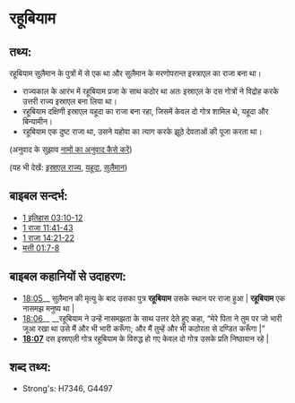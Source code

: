 # रहूबियाम #

## तथ्य: ##

रहूबियाम सुलैमान के पुत्रों में से एक था और सुलैमान के मरणोपरान्त इस्त्राएल का राजा बना था।

* राज्यकाल के आरंभ में रहूबियाम प्रजा के साथ कठोर था अतः इस्राएल के दस गोत्रों ने विद्रोह करके उत्तरी राज्य इस्राएल बना लिया था।
* रहूबियाम दक्षिणी इस्राएल यहूदा का राजा बना रहा, जिसमें केवल दो गोत्र शामिल थे, यहूदा और बिन्यामीन।
* रहूबियाम एक दुष्ट राजा था, उसने यहोवा का त्याग करके झूठे देवताओं की पूजा करता था।

(अनुवाद के सुझाव [नामों का अनुवाद कैसे करें](rc://hi/ta/man/translate/translate-names))

(यह भी देखें: [इस्राएल राज्य](../names/kingdomofisrael.md), [यहूदा](../names/kingdomofjudah.md), [सुलैमान](../names/solomon.md))

## बाइबल सन्दर्भ: ##

* [1 इतिहास 03:10-12](rc://hi/tn/help/1ch/03/10)
* [1 राजा 11:41-43](rc://hi/tn/help/1ki/11/41)
* [1 राजा 14:21-22](rc://hi/tn/help/1ki/14/21)
* [मत्ती 01:7-8](rc://hi/tn/help/mat/01/07)

## बाइबल कहानियों से उदाहरण: ##

* [18:05](rc://hi/tn/help/obs/18/05)__ सुलैमान की मृत्यु के बाद उसका पुत्र __रहूबियाम__ उसके स्थान पर राजा हुआ | __रहूबियाम__ एक नासमझ मनुष्य था | 
* [18:06](rc://hi/tn/help/obs/18/06)__ __रहूबियाम ने उन्हें नासमझता के साथ उत्तर देते हुए कहा, “मेरे पिता ने तुम पर जो भारी जूआ रखा था उसे मैं और भी भारी करूँगा; और मैं तुम्हें और भी कठोरता से दण्डित करूँगा |”
* __[18:07](rc://hi/tn/help/obs/18/07)__ दस इस्राएली गोत्र रहूबियाम के विरुद्ध हो गए  केवल दो गोत्र उसके प्रति निष्ठावान रहे |

## शब्द तथ्य: ##

* Strong's: H7346, G4497
